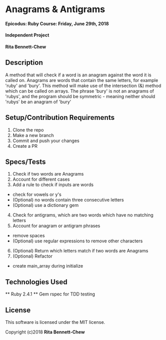 # Anagrams & Antigrams

#### Epicodus: Ruby Course: Friday, June 29th, 2018
#### Independent Project

#### Rita Bennett-Chew

## Description

A method that will check if a word is an anagram against the word it is called on. Anagrams are words that contain the same letters, for example 'ruby' and 'bury'.
This method will make use of the intersection (&) method which can be called on arrays.
The phrase 'bury' is not an anagrams of 'rubys', and the program should be symmetric - meaning neither should 'rubys' be an anagram of 'bury'

## Setup/Contribution Requirements

1. Clone the repo
1. Make a new branch
1. Commit and push your changes
1. Create a PR

## Specs/Tests
1. Check if two words are Anagrams
2. Account for different cases
3. Add a rule to check if inputs are words
  * check for vowels or y's
  * (Optional) no words contain three consecutive letters
  * (Optional) use a dictionary gem
4. Check for antigrams, which are two words which have no matching letters
5. Account for anagram or antigram phrases
  * remove spaces
  * (Optional) use regular expressions to remove other characters
6. (Optional) Return which letters match if two words are Anagrams
7. (Optional) Refactor
  * create main_array during initialize

## Technologies Used

** Ruby 2.4.1
** Gem rspec for TDD testing

## License

This software is licensed under the MIT license.

Copyright (c)2018 **Rita Bennett-Chew**
